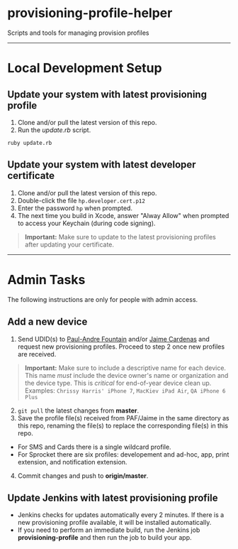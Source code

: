 # provisioning-profile-helper

Scripts and tools for managing provision profiles

---

# Local Development Setup

## Update your system with latest provisioning profile

1. Clone and/or pull the latest version of this repo.
2. Run the _update.rb_ script.

  `ruby update.rb`

## Update your system with latest developer certificate

1. Clone and/or pull the latest version of this repo.
2. Double-click the file `hp.developer.cert.p12`
3. Enter the password `hp` when prompted.
4. The next time you build in Xcode, answer "Alway Allow" when prompted to access your Keychain (during code signing).

> __Important:__ Make sure to update to the latest provisioning profiles after updating your certificate.

---

# Admin Tasks
The following instructions are only for people with admin access.

## Add a new device

1. Send UDID(s) to [Paul-Andre Fountain](mailto://paul-andre.fountain@hp.com) and/or [Jaime Cardenas](mailto://jaime.cardenas@hp.com) and request new provisioning profiles. Proceed to step 2 once new profiles are received.
> __Important:__ Make sure to include a descriptive name for each device. This name _must_ include the device owner's name or organization and the device type. This is _critical_ for end-of-year device clean up. Examples: `Chrissy Harris' iPhone 7`, `MacKiev iPad Air`, `QA iPhone 6 Plus`
2. `git pull` the latest changes from __master__.
3. Save the profile file(s) received from PAF/Jaime in the same directory as this repo, renaming the file(s) to replace the corresponding file(s) in this repo.
- For SMS and Cards there is a single wildcard profile.
- For Sprocket there are six profiles: developement and ad-hoc, app, print extension, and notification extension.
4. Commit changes and push to __origin/master__.

## Update Jenkins with latest provisioning profile

* Jenkins checks for updates automatically every 2 minutes. If there is a new provisioning profile available, it will be installed automatically.
* If you need to perform an immediate build, run the Jenkins job __provisioning-profile__ and then run the job to build your app.
